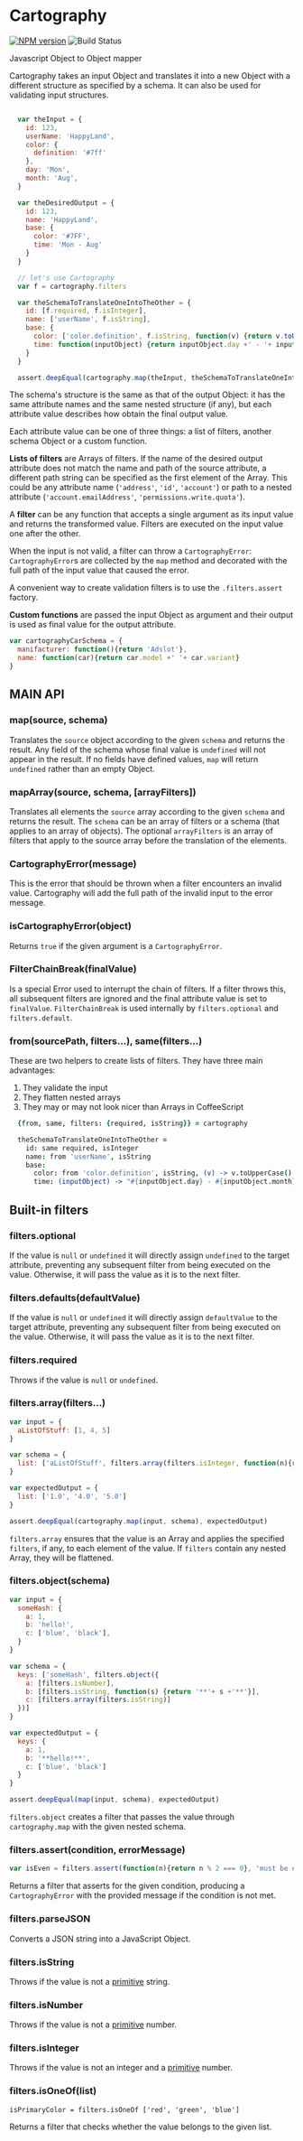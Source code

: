 Cartography
===========

[![NPM version][npm-image]][npm-url]
![Build Status](https://github.com/Adslot/cartography/workflows/Node.js%20CI/badge.svg)

Javascript Object to Object mapper

Cartography takes an input Object and translates it into a new Object with a
different structure as specified by a schema.
It can also be used for validating input structures.


```javascript

  var theInput = {
    id: 123,
    userName: 'HappyLand',
    color: {
      definition: '#7ff'
    },
    day: 'Mon',
    month: 'Aug',
  }

  var theDesiredOutput = {
    id: 123,
    name: 'HappyLand',
    base: {
      color: '#7FF',
      time: 'Mon - Aug'
    }
  }

  // let's use Cartography
  var f = cartography.filters

  var theSchemaToTranslateOneIntoTheOther = {
    id: [f.required, f.isInteger],
    name: ['userName', f.isString],
    base: {
      color: ['color.definition', f.isString, function(v) {return v.toUpperCase()}],
      time: function(inputObject) {return inputObject.day +' - '+ inputObject.month}
    }
  }

  assert.deepEqual(cartography.map(theInput, theSchemaToTranslateOneIntoTheOther), theDesiredOutput)
```

The schema's structure is the same as that of the output Object: it has the
same attribute names and the same nested structure (if any), but each
attribute value describes how obtain the final output value.

Each attribute value can be one of three things: a list of filters, another
schema Object or a custom function.

**Lists of filters** are Arrays of filters.
If the name of the desired output attribute does not match the name and path of the source attribute,
a different path string can be specified as the first element of the Array.
This could be any attribute name (`'address'`, `'id'`, `'account'`) or path to a
nested attribute (`'account.emailAddress'`, `'permissions.write.quota'`).

A **filter** can be any function that accepts a single argument as its input value
and returns the transformed value.
Filters are executed on the input value one after the other.

When the input is not valid, a filter can throw a `CartographyError`:
`CartographyError`s are collected by the `map` method and decorated with the
full path of the input value that caused the error.

A convenient way to create validation filters is to use the `.filters.assert` factory.


**Custom functions** are passed the input Object as argument and their output
is used as final value for the output attribute.
```javascript
var cartographyCarSchema = {
  manifacturer: function(){return 'Adslot'},
  name: function(car){return car.model +' '+ car.variant}
}
```


MAIN API
--------

### map(source, schema)
Translates the `source` object according to the given `schema` and returns the result.
Any field of the schema whose final value is `undefined` will not appear in the result.
If no fields have defined values, `map` will return `undefined` rather than an empty Object.


### mapArray(source, schema, [arrayFilters])
Translates all elements the `source` array according to the given `schema` and returns the result.
The `schema` can be an array of filters or a schema (that applies to an array of objects).
The optional `arrayFilters` is an array of filters that apply to the source array before
the translation of the elements.


### CartographyError(message)
This is the error that should be thrown when a filter encounters an invalid value.
Cartography will add the full path of the invalid input to the error message.


### isCartographyError(object)
Returns `true` if the given argument is a `CartographyError`.


### FilterChainBreak(finalValue)
Is a special Error used to interrupt the chain of filters.
If a filter throws this, all subsequent filters are ignored and the final attribute value
is set to `finalValue`.
`FilterChainBreak` is used internally by `filters.optional` and `filters.default`.


### from(sourcePath, filters...), same(filters...)
These are two helpers to create lists of filters.
They have three main advantages:

1. They validate the input
2. They flatten nested arrays
3. They may or may not look nicer than Arrays in CoffeeScript

```coffeescript
  {from, same, filters: {required, isString}} = cartography

  theSchemaToTranslateOneIntoTheOther =
    id: same required, isInteger
    name: from 'userName', isString
    base:
      color: from 'color.definition', isString, (v) -> v.toUpperCase()
      time: (inputObject) -> "#{inputObject.day} - #{inputObject.month}"
```


Built-in filters
----------------

### filters.optional
If the value is `null` or `undefined` it will directly assign `undefined` to the target attribute,
preventing any subsequent filter from being executed on the value.
Otherwise, it will pass the value as it is to the next filter.


### filters.defaults(defaultValue)
If the value is `null` or `undefined` it will directly assign `defaultValue` to the target attribute,
preventing any subsequent filter from being executed on the value.
Otherwise, it will pass the value as it is to the next filter.


### filters.required
Throws if the value is `null` or `undefined`.


### filters.array(filters...)
```javascript
var input = {
  aListOfStuff: [1, 4, 5]
}

var schema = {
  list: ['aListOfStuff', filters.array(filters.isInteger, function(n){return n+'.0'})]
}

var expectedOutput = {
  list: ['1.0', '4.0', '5.0']
}

assert.deepEqual(cartography.map(input, schema), expectedOutput)
```
`filters.array` ensures that the value is an Array and applies the specified `filters`, if any, to each element of the value.
If `filters` contain any nested Array, they will be flattened.


### filters.object(schema)
```javascript
var input = {
  someHash: {
    a: 1,
    b: 'hello!',
    c: ['blue', 'black'],
  }
}

var schema = {
  keys: ['someHash', filters.object({
    a: [filters.isNumber],
    b: [filters.isString, function(s) {return '**'+ s +'**'}],
    c: [filters.array(filters.isString)]
  })]
}

var expectedOutput = {
  keys: {
    a: 1,
    b: '**hello!**',
    c: ['blue', 'black']
  }
}

assert.deepEqual(map(input, schema), expectedOutput)
```
`filters.object` creates a filter that passes the value through `cartography.map` with the given nested schema.


### filters.assert(condition, errorMessage)
```javascript
var isEven = filters.assert(function(n){return n % 2 === 0}, 'must be even')
```
Returns a filter that asserts for the given condition, producing a `CartographyError` with the provided
message if the condition is not met.


### filters.parseJSON
Converts a JSON string into a JavaScript Object.


### filters.isString
Throws if the value is not a [primitive][MDN] string.


### filters.isNumber
Throws if the value is not a [primitive][MDN] number.


### filters.isInteger
Throws if the value is not an integer and a [primitive][MDN] number.


### filters.isOneOf(list)
```
isPrimaryColor = filters.isOneOf ['red', 'green', 'blue']
```
Returns a filter that checks whether the value belongs to the given list.


[MDN]: https://developer.mozilla.org/en-US/docs/Web/JavaScript/Reference/Global_Objects/String#Distinction_between_string_primitives_and_String_objects
[npm-url]: https://npmjs.org/package/cartography
[npm-image]: https://badge.fury.io/js/cartography.svg
[daviddm-url]: https://david-dm.org/adslot/cartography.svg?theme=shields.io
[daviddm-image]: https://david-dm.org/adslot/cartography
